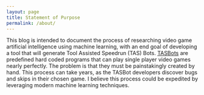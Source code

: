 ```yaml
---
layout: page
title: Statement of Purpose
permalink: /about/
---
```


This blog is intended to document the process of researching video game artificial intelligence using machine learning, with an end goal of developing a tool that will generate Tool Assisted Speedrun (TAS) Bots. <a href="https://www.youtube.com/watch?v=BEcv7BD1q9o">TASBots</a> are predefined hard coded programs that can play single player video games nearly perfectly. The problem is that they must be painstakingly created by hand. This process can take years, as the TASBot developers discover bugs and skips in their chosen game. I believe this process could be expedited by leveraging modern machine learning techniques.
